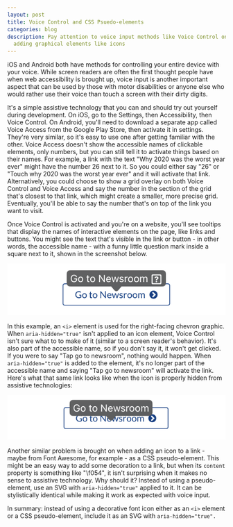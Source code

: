 ```yaml
---
layout: post
title: Voice Control and CSS Psuedo-elements
categories: blog
description: Pay attention to voice input methods like Voice Control on iOS when
  adding graphical elements like icons
---
```

iOS and Android both have methods for controlling your entire device with your voice. While screen readers are often the first thought people have when web accessibility is brought up, voice input is another important aspect that can be used by those with motor disabilities or anyone else who would rather use their voice than touch a screen with their dirty digits. 

It's a simple assistive technology that you can and should try out yourself during development. On iOS, go to the Settings, then Accessibility, then Voice Control. On Android, you'll need to download a separate app called Voice Access from the Google Play Store, then activate it in settings. They're very similar, so it's easy to use one after getting familiar with the other. Voice Access doesn't show the accessible names of clickable elements, only numbers, but you can still tell it to activate things based on their names. For example, a link with the text "Why 2020 was the worst year ever" might have the number 26 next to it. So you could either say "26" or "Touch why 2020 was the worst year ever" and it will activate that link. Alternatively, you could choose to show a grid overlay on both Voice Control and Voice Access and say the number in the section of the grid that's closest to that link, which might create a smaller, more precise grid. Eventually, you'll be able to say the number that's on top of the link you want to visit.

Once Voice Control is activated and you're on a website, you'll see tooltips that display the names of interactive elements on the page, like links and buttons. You might see the text that's visible in the link or button - in other words, the accessible name - with a funny little question mark inside a square next to it, shown in the screenshot below.

![A link with the text Go to Newsroom with a right-facing chevron. A tooltip shows above the button with the text Go to Newsroom and a question mark inside a square next to it](assets/images/voice-control-question.png)

In this example, an `<i>` element is used for the right-facing chevron graphic. When `aria-hidden="true"` isn't applied to an icon element, Voice Control isn't sure what to to make of it (similar to a screen reader's behavior). It's also part of the accessible name, so if you don't say it, it won't get clicked. If you were to say "Tap go to newsroom", nothing would happen. When `aria-hidden="true"` is added to the element, it's no longer part of the accessible name and saying "Tap go to newsroom" will activate the link. Here's what that same link looks like when the icon is properly hidden from assistive technologies:

![A link with the text Go to Newsroom with a right-facing chevron. A tooltip shows above the button with the text Go to Newsroom](assets/images/voice-control.png)

Another similar problem is brought on when adding an icon to a link - maybe from Font Awesome, for example - as a CSS pseudo-element. This might be an easy way to add some decoration to a link, but when its `content` property is something like "\f054", it isn't surprising when it makes no sense to assistive technology. Why should it? Instead of using a pseudo-element, use an SVG with `aria-hidden="true"` applied to it. It can be stylistically identical while making it work as expected with voice input.

In summary: instead of using a decorative font icon either as an `<i>` element or a CSS pseudo-element, include it as an SVG with `aria-hidden="true".`